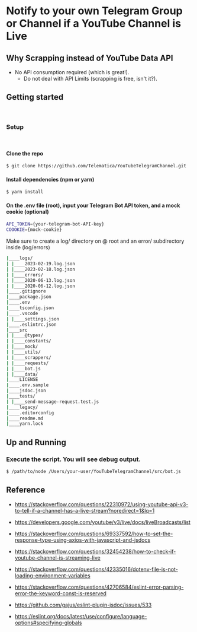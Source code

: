 # Notify to your own Telegram Group or Channel if a YouTube Channel is Live

## Why Scrapping instead of YouTube Data API

- No API consumption required (which is great!).
  - Do not deal with API Limits (scrapping is free, isn't it?).

## Getting started
<br /> 

### Setup

<br /> 

#### Clone the repo
```sh
$ git clone https://github.com/Telematica/YouTubeTelegramChannel.git
```

#### Install dependencies (npm or yarn)
```sh
$ yarn install
```

#### On the .env file (root), input your Telegram Bot API token, and a mock cookie (optional)
```sh
API_TOKEN={your-telegram-bot-API-key}
COOOKIE={mock-cookie}
```

Make sure to create a log/ directory on @ root and an error/ subdirectory inside (log/errors)
```sh
|____logs/
| |____2023-02-19.log.json
| |____2023-02-18.log.json
| |____errors/
| |____2020-06-13.log.json
| |____2020-06-12.log.json
|____.gitignore
|____package.json
|____.env
|____tsconfig.json
|____.vscode
| |____settings.json
|____.eslintrc.json
|____src
| |____@types/
| |____constants/
| |____mock/
| |____utils/
| |____scrappers/
| |____requests/
| |____bot.js
| |____data/
|____LICENSE
|____.env.sample
|____jsdoc.json
|____tests/
| |____send-message-request.test.js
|____legacy/
|____.editorconfig
|____readme.md
|____yarn.lock
```
## Up and Running

### Execute the script. You will see debug output.
```sh
$ /path/to/node /Users/your-user/YouTubeTelegramChannel/src/bot.js
```

## Reference

- https://stackoverflow.com/questions/22310972/using-youtube-api-v3-to-tell-if-a-channel-has-a-live-stream?noredirect=1&lq=1
- https://developers.google.com/youtube/v3/live/docs/liveBroadcasts/list
- https://stackoverflow.com/questions/69337592/how-to-set-the-response-type-using-axios-with-javascript-and-jsdocs
- https://stackoverflow.com/questions/32454238/how-to-check-if-youtube-channel-is-streaming-live
- https://stackoverflow.com/questions/42335016/dotenv-file-is-not-loading-environment-variables
- https://stackoverflow.com/questions/42706584/eslint-error-parsing-error-the-keyword-const-is-reserved


- https://github.com/gajus/eslint-plugin-jsdoc/issues/533
- https://eslint.org/docs/latest/use/configure/language-options#specifying-globals
